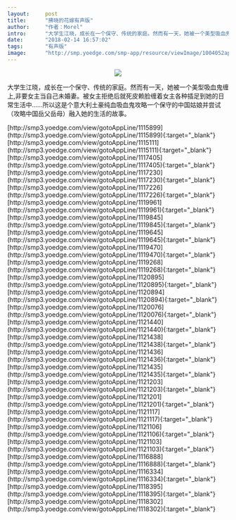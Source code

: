 ```yaml
---
layout:     post
title:      "拂晓的花嫁有声版"
author:     "作者：Morel"
intro:      "大学生江晓，成长在一个保守、传统的家庭。然而有一天，她被一个美型吸血鬼缠上,非要女主当自己未婚妻。被女主拒绝后就死皮赖脸缠着女主各种插足到她的日常生活中……所以这是个意大利土豪纯血吸血鬼攻略一个保守的中国姑娘并尝试（攻略中国岳父岳母）融入她的生活的故事。"
date:       "2018-02-14 16:57:02"
tags:       "有声版"
image:      "http://smp.yoedge.com/smp-app/resource/viewImage/1004052appline.png"
---
```

<div style="text-align: center">
<p><img src="http://smp.yoedge.com/smp-app/resource/viewImage/1004052appline.png"/></p>
</div>
<p class="post-meta">
<span>大学生江晓，成长在一个保守、传统的家庭。然而有一天，她被一个美型吸血鬼缠上,非要女主当自己未婚妻。被女主拒绝后就死皮赖脸缠着女主各种插足到她的日常生活中……所以这是个意大利土豪纯血吸血鬼攻略一个保守的中国姑娘并尝试（攻略中国岳父岳母）融入她的生活的故事。</span>
</p>
[http://smp3.yoedge.com/view/gotoAppLine/1115899](http://smp3.yoedge.com/view/gotoAppLine/1115899){:target="_blank"}
[http://smp3.yoedge.com/view/gotoAppLine/1115111](http://smp3.yoedge.com/view/gotoAppLine/1115111){:target="_blank"}
[http://smp3.yoedge.com/view/gotoAppLine/1117405](http://smp3.yoedge.com/view/gotoAppLine/1117405){:target="_blank"}
[http://smp3.yoedge.com/view/gotoAppLine/1117230](http://smp3.yoedge.com/view/gotoAppLine/1117230){:target="_blank"}
[http://smp3.yoedge.com/view/gotoAppLine/1117226](http://smp3.yoedge.com/view/gotoAppLine/1117226){:target="_blank"}
[http://smp3.yoedge.com/view/gotoAppLine/1119961](http://smp3.yoedge.com/view/gotoAppLine/1119961){:target="_blank"}
[http://smp3.yoedge.com/view/gotoAppLine/1119845](http://smp3.yoedge.com/view/gotoAppLine/1119845){:target="_blank"}
[http://smp3.yoedge.com/view/gotoAppLine/1119645](http://smp3.yoedge.com/view/gotoAppLine/1119645){:target="_blank"}
[http://smp3.yoedge.com/view/gotoAppLine/1119470](http://smp3.yoedge.com/view/gotoAppLine/1119470){:target="_blank"}
[http://smp3.yoedge.com/view/gotoAppLine/1119268](http://smp3.yoedge.com/view/gotoAppLine/1119268){:target="_blank"}
[http://smp3.yoedge.com/view/gotoAppLine/1120895](http://smp3.yoedge.com/view/gotoAppLine/1120895){:target="_blank"}
[http://smp3.yoedge.com/view/gotoAppLine/1120894](http://smp3.yoedge.com/view/gotoAppLine/1120894){:target="_blank"}
[http://smp3.yoedge.com/view/gotoAppLine/1120076](http://smp3.yoedge.com/view/gotoAppLine/1120076){:target="_blank"}
[http://smp3.yoedge.com/view/gotoAppLine/1121440](http://smp3.yoedge.com/view/gotoAppLine/1121440){:target="_blank"}
[http://smp3.yoedge.com/view/gotoAppLine/1121438](http://smp3.yoedge.com/view/gotoAppLine/1121438){:target="_blank"}
[http://smp3.yoedge.com/view/gotoAppLine/1121436](http://smp3.yoedge.com/view/gotoAppLine/1121436){:target="_blank"}
[http://smp3.yoedge.com/view/gotoAppLine/1121435](http://smp3.yoedge.com/view/gotoAppLine/1121435){:target="_blank"}
[http://smp3.yoedge.com/view/gotoAppLine/1121203](http://smp3.yoedge.com/view/gotoAppLine/1121203){:target="_blank"}
[http://smp3.yoedge.com/view/gotoAppLine/1121201](http://smp3.yoedge.com/view/gotoAppLine/1121201){:target="_blank"}
[http://smp3.yoedge.com/view/gotoAppLine/1121117](http://smp3.yoedge.com/view/gotoAppLine/1121117){:target="_blank"}
[http://smp3.yoedge.com/view/gotoAppLine/1121106](http://smp3.yoedge.com/view/gotoAppLine/1121106){:target="_blank"}
[http://smp3.yoedge.com/view/gotoAppLine/1121103](http://smp3.yoedge.com/view/gotoAppLine/1121103){:target="_blank"}
[http://smp3.yoedge.com/view/gotoAppLine/1116888](http://smp3.yoedge.com/view/gotoAppLine/1116888){:target="_blank"}
[http://smp3.yoedge.com/view/gotoAppLine/1116334](http://smp3.yoedge.com/view/gotoAppLine/1116334){:target="_blank"}
[http://smp3.yoedge.com/view/gotoAppLine/1118395](http://smp3.yoedge.com/view/gotoAppLine/1118395){:target="_blank"}
[http://smp3.yoedge.com/view/gotoAppLine/1118302](http://smp3.yoedge.com/view/gotoAppLine/1118302){:target="_blank"}


